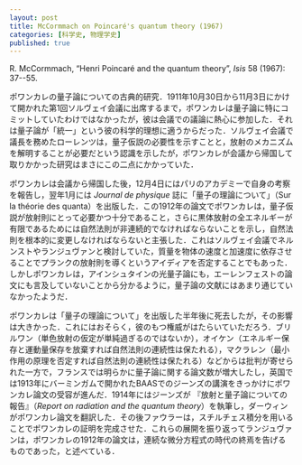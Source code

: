 ```yaml
---
layout: post
title: McCormmach on Poincaré's quantum theory (1967)
categories: [科学史, 物理学史]
published: true
---
```


R. McCormmach, “Henri Poincaré and the quantum theory”, _Isis_ 58 (1967): 37--55.

ポワンカレの量子論についての古典的研究．1911年10月30日から11月3日にかけて開かれた第1回ソルヴェイ会議に出席するまで，ポワンカレは量子論に特にコミットしていたわけではなかったが，彼は会議での議論に熱心に参加した．それは量子論が「統一」という彼の科学的理想に適うからだった．ソルヴェイ会議で議長を務めたローレンツは，量子仮説の必要性を示すことと，放射のメカニズムを解明することが必要だという認識を示したが，ポワンカレが会議から帰国して取りかかった研究はまさにこの二点にかかっていた．

ポワンカレは会議から帰国した後，12月4日にはパリのアカデミーで自身の考察を報告し，翌年1月には _Journal de physique_ 誌に「量子の理論について」（Sur la théorie des quanta）を出版した．この1912年の論文でポワンカレは，量子仮説が放射則にとって必要かつ十分であること，さらに黒体放射の全エネルギーが有限であるためには自然法則が非連続的でなければならないことを示し，自然法則を根本的に変更しなければならないと主張した．これはソルヴェイ会議でネルンストやランジュヴァンと検討していた，質量を物体の速度と加速度に依存させることでプランクの放射則を導くというアイディアを否定することでもあった．しかしポワンカレは，アインシュタインの光量子論にも，エーレンフェストの論文にも言及していないことから分かるように，量子論の文献にはあまり通じていなかったようだ．

ポワンカレは「量子の理論について」を出版した半年後に死去したが，その影響は大きかった．これにはおそらく，彼のもつ権威がはたらいていただろう．ブリルワン（単色放射の仮定が単純過ぎるのではないか），オイケン（エネルギー保存と運動量保存を放棄すれば自然法則の連続性は保たれる），マクラレン（最小作用の原理を否定すれば自然法則の連続性は保たれる）などからは批判が寄せられた一方で，フランスでは明らかに量子論に関する論文数が増大したし，英国では1913年にバーミンガムで開かれたBAASでのジーンズの講演をきっかけにポワンカレ論文の受容が進んだ．1914年にはジーンズが 『放射と量子論についての報告』（_Report on radiation and the quantum theory_）を執筆し，ダーウィンがポワンカレ論文を翻訳した．その後ファウラーは，スチルチェス積分を用いることでポワンカレの証明を完成させた．これらの展開を振り返ってランジュヴァンは，ポワンカレの1912年の論文は，連続な微分方程式の時代の終焉を告げるものであった，と述べている．
